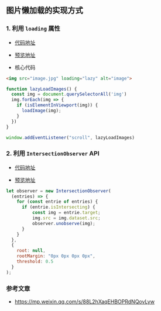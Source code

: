 ## 图片懒加载的实现方式

### 1. 利用 `loading` 属性

- [代码地址](index.html)

- [预览地址](https://code.juejin.cn/pen/7398752964528308276)

- 核心代码

```html
<img src="image.jpg" loading="lazy" alt="image">
```

```js
function lazyLoadImages() {
  const img = document.querySelectorAll('img')
  img.forEach(img => {
    if (isElementInViewport(img)) {
      loadImage(img);
    }
  })
}

window.addEventListener("scroll", lazyLoadImages)
```

### 2. 利用 `IntersectionObserver` API

- [代码地址](index2.html)

- [预览地址](https://code.juejin.cn/pen/7398754306809298953)

```js
let observer = new IntersectionObserver(
  (entries) => {
    for (const entrie of entries) {
      if (entrie.isIntersecting) {
          const img = entrie.target;
          img.src = img.dataset.src;
          observer.unobserve(img);
      }
    }
  },
  {
    root: null,
    rootMargin: "0px 0px 0px 0px",
    threshold: 0.5
  }
);
```

### 参考文章

- https://mp.weixin.qq.com/s/88L2hXaqEHBOPRdNQovLyw